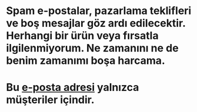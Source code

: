 # Spam e-postalar, pazarlama teklifleri ve boş mesajlar göz ardı edilecektir. Herhangi bir ürün veya fırsatla ilgilenmiyorum. Ne zamanını ne de benim zamanımı boşa harcama.
# Bu [e-posta adresi](mailto:cuscuta-comenzado.0p@icloud.com) yalnızca müşteriler içindir.
